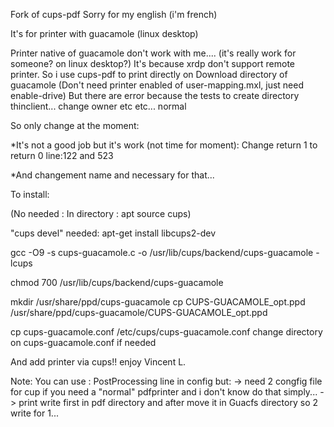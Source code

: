 Fork of cups-pdf
Sorry for my english (i'm french)

It's for printer with guacamole (linux desktop)

Printer native of guacamole don't work with me.... (it's really work for someone? on linux desktop?)
It's because xrdp don't support remote printer.
So i use cups-pdf to print directly on Download directory of guacamole
(Don't need printer enabled of user-mapping.mxl, just need enable-drive)
But there are error because the tests to create directory thinclient... change owner etc etc... normal

So only change at the moment:

*It's not a good job but it's work (not time for moment):
Change return 1 to return 0
line:122 and 523

*And changement name and necessary for that...


To install:

(No needed : In directory : apt source cups)

"cups devel" needed:
apt-get install libcups2-dev

gcc -O9 -s cups-guacamole.c -o /usr/lib/cups/backend/cups-guacamole -lcups

chmod 700 /usr/lib/cups/backend/cups-guacamole

mkdir /usr/share/ppd/cups-guacamole
cp CUPS-GUACAMOLE_opt.ppd /usr/share/ppd/cups-guacamole/CUPS-GUACAMOLE_opt.ppd

cp cups-guacamole.conf /etc/cups/cups-guacamole.conf
change directory on cups-guacamole.conf if needed

And add printer via cups!! 
enjoy 
Vincent L.

Note:
You can use : PostProcessing line in config but:
-> need 2 congfig file for cup if you need a "normal" pdfprinter and i don't know do that simply...
-> print write first in pdf directory and after move it in Guacfs directory so 2 write for 1...
